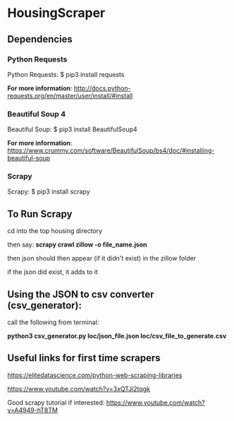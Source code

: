 # HousingScraper

## Dependencies

### Python Requests

Python Requests: $ pip3 install requests

**For more information**: http://docs.python-requests.org/en/master/user/install/#install

### Beautiful Soup 4

Beautiful Soup: $ pip3 install BeautifulSoup4

**For more information**: https://www.crummy.com/software/BeautifulSoup/bs4/doc/#installing-beautiful-soup

### Scrapy

Scrapy: $ pip3 install scrapy

## To Run Scrapy

cd into the top housing directory

then say: **scrapy crawl zillow -o file_name.json**

then json should then appear (if it didn't exist) in the zillow folder

if the json did exist, it adds to it

## Using the JSON to csv converter (csv_generator):

call the following from terminal:

**python3 csv_generator.py loc/json_file.json loc/csv_file_to_generate.csv**


## Useful links for first time scrapers

https://elitedatascience.com/python-web-scraping-libraries

https://www.youtube.com/watch?v=3xQTJi2tqgk

Good scrapy tutorial if interested: https://www.youtube.com/watch?v=A4949-hT8TM
